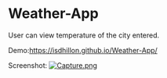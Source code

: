 # Weather-App
User can view temperature of the city entered.

Demo:https://isdhillon.github.io/Weather-App/

Screenshot:
[![Capture.png](https://i.postimg.cc/kMcLyNT4/Capture.png)](https://postimg.cc/4nY8fckk)
